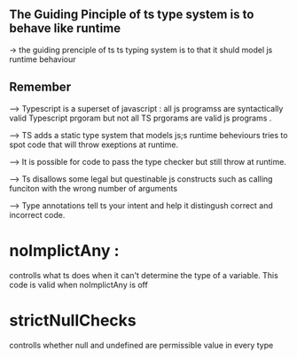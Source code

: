 ## The Guiding Pinciple of ts type system is to behave like runtime 
-> the guiding prenciple of ts ts typing system is to that it shuld model js runtime behaviour 


## Remember 
 
 --> Typescript is a superset of javascript : all js programss are syntactically valid Typescript prgoram but not all TS  prgorams are valid js programs .


 --> TS adds a static type system that models js;s runtime beheviours tries to spot code that will throw exeptions at runtime.
 
 
 --> It is possible for code to pass the type checker but still throw at runtime.
 
 
 --> Ts disallows some legal but questinable js constructs such as calling funciton with the wrong number of arguments 

 --> Type annotations tell ts your intent and help it distingush correct and incorrect code.



 # noImplictAny : 
 controlls what ts does when it can't determine the type of a variable. This code is valid when noImplictAny is off


 # strictNullChecks 
 controlls whether null and undefined are permissible value in every type

